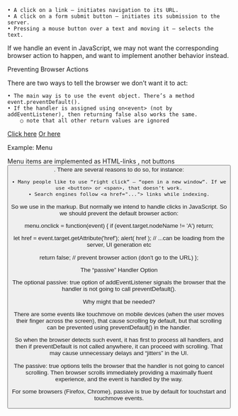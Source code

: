 	• A click on a link – initiates navigation to its URL.
	• A click on a form submit button – initiates its submission to the server.
	• Pressing a mouse button over a text and moving it – selects the text.


If we handle an event in JavaScript, we may not want the corresponding browser action to happen, and want to implement another behavior instead.

Preventing Browser Actions

There are two ways to tell the browser we don’t want it to act:
 
	• The main way is to use the event object. There’s a method event.preventDefault().
	• If the handler is assigned using on<event> (not by addEventListener), then returning false also works the same.
		○ note that all other return values are ignored

<a href="/" onclick="return false">Click here</a>
<a href="/" onclick="event.preventDefault()">Or here</a>

Example: Menu

Menu items are implemented as HTML-links <a>, not buttons <button>. There are several reasons to do so, for instance:
 
	• Many people like to use “right click” – “open in a new window”. If we use <button> or <span>, that doesn’t work.
	• Search engines follow <a href="..."> links while indexing.

So we use <a> in the markup. But normally we intend to handle clicks in JavaScript. So we should prevent the default browser action:

menu.onclick = function(event) {
  if (event.target.nodeName != 'A') return;
 
  let href = event.target.getAttribute('href');
  alert( href ); // ...can be loading from the server, UI generation etc
 
  return false; // prevent browser action (don't go to the URL)
};

The “passive” Handler Option

The optional passive: true option of addEventListener signals the browser that the handler is not going to call preventDefault().
 
Why might that be needed?
 
There are some events like touchmove on mobile devices (when the user moves their finger across the screen), that cause scrolling by default, but that scrolling can be prevented using preventDefault() in the handler.
 
So when the browser detects such event, it has first to process all handlers, and then if preventDefault is not called anywhere, it can proceed with scrolling. That may cause unnecessary delays and “jitters” in the UI.
 
The passive: true options tells the browser that the handler is not going to cancel scrolling. Then browser scrolls immediately providing a maximally fluent experience, and the event is handled by the way.
 
For some browsers (Firefox, Chrome), passive is true by default for touchstart and touchmove events.
